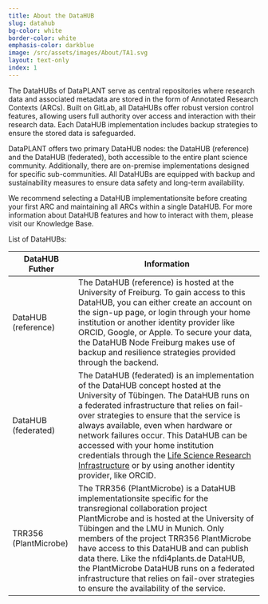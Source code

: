 ```yaml
---
title: About the DataHUB 
slug: datahub
bg-color: white
border-color: white
emphasis-color: darkblue
image: /src/assets/images/About/TA1.svg
layout: text-only
index: 1
---
```


The DataHUBs of DataPLANT serve as central repositories where research data and associated metadata are stored in the form of Annotated Research Contexts (ARCs). Built on GitLab, all DataHUBs offer robust version control features, allowing users full authority over access and interaction with their research data. Each DataHUB implementation includes backup strategies to ensure the stored data is safeguarded. 

DataPLANT offers two primary DataHUB nodes: the DataHUB (reference) and the DataHUB (federated), both accessible to the entire plant science community. Additionally, there are on-premise implementations designed for specific sub-communities. All DataHUBs are equipped with backup and sustainability measures to ensure data safety and long-term availability. 

We recommend selecting a DataHUB implementationsite before creating your first ARC and maintaining all ARCs within a single DataHUB. For more information about DataHUB features and how to interact with them, please visit our Knowledge Base. 

List of DataHUBs: 

| DataHUB Futher | Information |
| --- | --- |
| DataHUB (reference)| The DataHUB (reference) is hosted at the University of Freiburg. To gain access to this DataHUB, you can either create an account on the sign-up page, or login through your home institution or another identity provider like ORCID, Google, or Apple. To secure your data, the DataHUB Node Freiburg makes use of backup and resilience strategies provided through the backend. | 
| DataHUB (federated) | The DataHUB (federated) is an implementation of the DataHUB concept hosted at the University of Tübingen. The DataHUB runs on a federated infrastructure that relies on fail-over strategies to ensure that the service is always available, even when hardware or network failures occur. This DataHUB can be accessed with your home institution credentials through the [Life Science Research Infrastructure](https://lifescience-ri.eu/ls-login.html) or by using another identity provider, like ORCID. | 
| TRR356 (PlantMicrobe) | The TRR356 (PlantMicrobe) is a DataHUB implementationsite specific for the transregional collaboration project PlantMicrobe and is hosted at the University of Tübingen and the LMU in Munich. Only members of the project TRR356 PlantMicrobe have access to this DataHUB and can publish data there. Like the nfdi4plants.de DataHUB, the PlantMicrobe DataHUB runs on a federated infrastructure that relies on fail-over strategies to ensure the availability of the service.| 